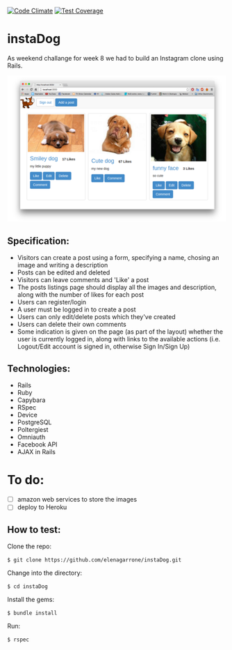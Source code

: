 [![Code Climate](https://codeclimate.com/github/elenagarrone/instaDog/badges/gpa.svg)](https://codeclimate.com/github/elenagarrone/instaDog)
[![Test Coverage](https://codeclimate.com/github/elenagarrone/instaDog/badges/coverage.svg)](https://codeclimate.com/github/elenagarrone/instaDog)

instaDog
========
As weekend challange for week 8 we had to build an Instagram clone using Rails.

<img src='public/images/screenshot1.png'>

Specification:
-------------
- Visitors can create a post using a form, specifying a name, chosing an image and writing a description
- Posts can be edited and deleted
- Visitors can leave comments and 'Like' a post
- The posts listings page should display all the images and description, along with the number of likes for each post
- Users can register/login
- A user must be logged in to create a post
- Users can only edit/delete posts which they've created
- Users can delete their own comments
- Some indication is given on the page (as part of the layout) whether the user is currently logged in, along with links to the available actions (i.e. Logout/Edit account is signed in, otherwise Sign In/Sign Up)

Technologies:
-------------
- Rails
- Ruby
- Capybara
- RSpec
- Device
- PostgreSQL
- Poltergiest
- Omniauth
- Facebook API
- AJAX in Rails

To do:
======
- [ ] amazon web services to store the images
- [ ] deploy to Heroku

How to test:
------------
Clone the repo:
```shell
$ git clone https://github.com/elenagarrone/instaDog.git
```
Change into the directory:
```shell
$ cd instaDog
```
Install the gems:
```shell
$ bundle install
```
Run:
```shell
$ rspec
```
